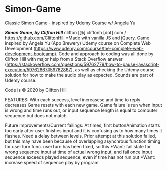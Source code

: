 # Simon-Game
Classic Simon Game - inspired by Udemy Course w/ Angela Yu

*****Simon Game, by Clifton Hill*****
clifton [@] cliftonh [dot] com / https://github.com/CliftonHill
*Made with vanilla JS and jQuery. Game inspired by Angela Yu (App Brewery) Udemy course on Complete Web Development (https://www.udemy.com/course/the-complete-web-development-bootcamp). Code and approach to coding was all done by Clifton Hill with major help from a Stack Overflow answer (https://stackoverflow.com/questions/59762779/how-to-pause-javascript-execution/59762867#59762867), as well as checking the Udemy course solution for how to make the audio play as expected. Sounds are part of Udemy course.

Code is © 2020 by Clifton Hill

FEATURES:
With each success, level increasese and time to reply decreases
Game resets with each new game.
Game faiure is run when input is wrong and time runs out, or input sequence length is equal to computer sequence but does not match.

Future Improvements/Current failings:
At times, first buttonAnimation starts too early after user finishes input and it is confusing as to how many times it flashes. Need a delay between levels. Prior attempt at this solution failed, but this may have been because of overlapping asynchrous function timing for userTurn func. userTurn has been fixed, so this
*Want: fail state for wrong sequence input at time of actual wrong input, and fail once input sequence exceeds played sequence, even if time has not run out
*Want: increase speed of sequence play by program


